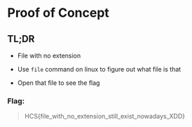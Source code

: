 # Proof of Concept

## TL;DR

- File with no extension

- Use `file` command on linux to figure out what file is that

- Open that file to see the flag

### Flag: 
> HCS{file_with_no_extension_still_exist_nowadays_XDD}


